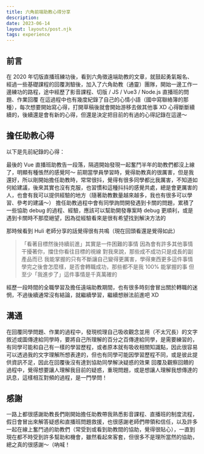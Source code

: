 ```yaml
---
title: 六角前端助教心得分享
description: 
date: 2023-06-14
layout: layouts/post.njk
tags: experience
---
```


## 前言

在 2020 年切版直播班練功後，看到六角徵遠端助教的文章，就鼓起勇氣報名、經過一些基礎課程的回覆測驗後，加入了六角助教（通靈）團隊，開始一邊工作一邊練功的路程，途中經歷了影音課程、切版 / JS / Vue3 / Node.js 直播班的問題、作業回覆
在這過程中也有幾度紀錄了自己的心情小語（國中寫聯絡簿的那種），每次想要開始寫心得，打開草稿後就會開始游移去做其他事 XD 心得斷斷續續的，後續還是會有新的心得，但還是決定把目前的有過的心得記錄在這邊～

## 擔任助教心得

以下是先前紀錄的心得：

最後的 Vue 直播班助教告一段落，隔週開始發現一起奮鬥半年的助教們都沒上線了，明顯有種悵然的感覺阿～
前期當學員學習時，覺得助教真的很厲害，但是我還好，所以剛開始擔任助教時，常常很抖，覺得有很多同學都比我厲害，不知道如何給建議，後來其實也沒有克服，也習慣和這種抖抖的感覺共處，總是會更厲害的人，也會有我可以提供經驗的地方（隨著助教數量越來越多，我也有很多可以學習、參考的建議～）
擔任助教過程中會有同學詢問開發遇到卡關的問題，累積了一些協助 debug 的過程、經驗，應該可以幫助開發專案時 debug 更順利，或是遇到卡關時不那麼絕望，因為從經驗看來是很有希望找到解決方法的

那時候看到 Huli 老師分享的話覺得很有共鳴（現在回頭看還是覺得如此）

> 「看著目標然後持續前進」其實是一件困難的事情
> 因為會有許多其他事情干擾著你，擋住你看往目標的視線
> 對我來說，那些成不成功只是成長的副產品而已
> 我能掌握的只有不斷讓自己變得更厲害，學得東西更多這件事情
> 學完之後會怎麼樣，是否會轉職成功，那些都不是我 100% 能掌握的事
> 但至少「我進步了」這件事情是千真萬確的

經歷一段時間的全職學習及擔任遠端助教期間，也有很多時刻會冒出關於轉職的迷惘，不過後續通常沒有結論，就繼續學習，繼續想辦法前進吧 XD

## 溝通

在回覆同學問題、作業的過程中，發現梳理自己吸收觀念並用（不太冗長）的文字敘述或圖傳達給同學時，要將自己所理解的百分之百傳達給同學，是需要練習的，有同學可能和自己有一樣的學習歷程，或者原本就有吸收相關知識點，因此很容易可以透過我的文字理解所想表達的，但也有同學可能因學習歷程不同，或是彼此提供資訊不足，因此在回覆後沒有達到協助同學解決疑惑的效果
回覆及觀察回饋的過程中，覺得想要讓人理解我目前的疑惑，重現問題，或是想讓人理解我想傳達的訊息，這樣相互對頻的過程，是一門學問！

## 感謝

一路上都很感謝助教長們剛開始擔任助教帶我熟悉影音課程、直播班的制度流程，假日會冒出來解答疑惑和直播班問題救援，也很感謝老師們帶領和信任，以及許多一起在線上奮鬥過的助教們（常受到或看到助教間的協助，覺得很貼心），一直到現在都不時受到許多幫助和機會，雖然看起來客套，但很多不是理所當然的協助，總之真的很感謝～（吶喊！
